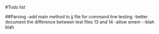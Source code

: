 #Todo list


##Parsing
-add main method to jj file for command line testing
-better document the difference between test files 13 and 14
-allow smem --blah blah